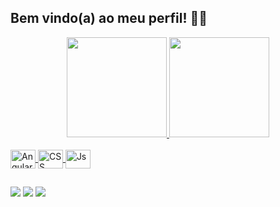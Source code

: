 ## Bem vindo(a) ao meu perfil! 👩‍💻

<div align="center">
  <a href="https://github.com/RafaelGChaves">
  <img height="160em" src="https://github-readme-stats.vercel.app/api?username=RafaelGChaves&show_icons=true&theme=dark&include_all_commits=true&count_private=false"/>
  <img height="160em" src="https://github-readme-stats.vercel.app/api/top-langs/?username=RafaelGChaves&layout=compact&langs_count=7&theme=dark"/>
</div>
  
<div style="display: inline_block"><br>
  <img align="center" alt="Angular" height="30" width="40" src="https://cdn.jsdelivr.net/gh/devicons/devicon/icons/java/java-original.svg">
  <img align="center" alt="CSS" height="30" width="40" src="https://cdn.jsdelivr.net/gh/devicons/devicon/icons/postgresql/postgresql-original.svg">
  <img align="center" alt="Js" height="30" width="40" src="https://cdn.jsdelivr.net/gh/devicons/devicon/icons/spring/spring-original.svg">
</div>
      
##
   
<div> 
  <a href = "mailto:rafaelguichaves@gmail.com"><img src="https://img.shields.io/badge/Gmail-D14836?style=for-the-badge&logo=gmail&logoColor=white" target="_blank"></a>
   <a href="https://www.linkedin.com/in/rafaelguichaves/" target="_blank"><img src="https://img.shields.io/badge/-LinkedIn-%230077B5?style=for-the-badge&logo=linkedin&logoColor=white" target="_blank"></a>   
  <a href = "https://www.instagram.com/rchavinho"><img src="https://img.shields.io/badge/Instagram-E4405F?style=for-the-badge&logo=instagram&logoColor=white"></a>
</div>
 
